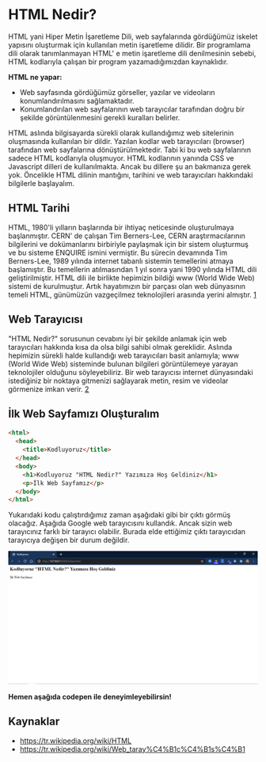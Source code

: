 # HTML Nedir?

HTML yani Hiper Metin İşaretleme Dili, web sayfalarında gördüğümüz iskelet yapısını oluşturmak için kullanılan metin işaretleme dilidir. Bir programlama dili olarak tanımlanmayan HTML' e metin işaretleme dili denilmesinin sebebi, HTML kodlarıyla çalışan bir program yazamadığımızdan kaynaklıdır.

**HTML ne yapar:**

- Web sayfasında gördüğümüz görseller, yazılar ve videoların konumlandırılmasını sağlamaktadır. 
- Konumlandırılan web sayfalarının web tarayıcılar tarafından doğru bir şekilde görüntülenmesini gerekli kuralları belirler.

HTML aslında bilgisayarda sürekli olarak kullandığımız web sitelerinin oluşmasında kullanılan bir dildir. Yazılan kodlar web tarayıcıları (browser) tarafından web sayfalarına dönüştürülmektedir. Tabi ki bu web sayfalarının sadece HTML kodlarıyla oluşmuyor. HTML kodlarının yanında CSS ve Javascript dilleri de kullanılmakta. Ancak bu dillere şu an bakmanıza gerek yok. Öncelikle HTML dilinin mantığını, tarihini ve web tarayıcıları hakkındaki bilgilerle başlayalım. 

## HTML Tarihi
HTML, 1980'li yılların başlarında bir ihtiyaç neticesinde oluşturulmaya başlanmıştır. CERN' de çalışan Tim Berners-Lee, CERN araştırmacılarının bilgilerini ve dokümanlarını birbiriyle paylaşmak için bir sistem oluşturmuş ve bu sisteme ENQUIRE ismini vermiştir. Bu sürecin devamında Tim Berners-Lee, 1989 yılında internet tabanlı sistemin temellerini atmaya başlamıştır. Bu temellerin atılmasından 1 yıl sonra yani 1990 yılında HTML dili geliştirilmiştir. HTML dili ile birlikte hepimizin bildiği www (World Wide Web) sistemi de kurulmuştur. Artık hayatımızın bir parçası olan web dünyasının temeli HTML, günümüzün vazgeçilmez teknolojileri arasında yerini almıştır. [1](https://tr.wikipedia.org/wiki/HTML)

## Web Tarayıcısı 
"HTML Nedir?" sorusunun cevabını iyi bir şekilde anlamak için web tarayıcıları hakkında kısa da olsa bilgi sahibi olmak gereklidir. Aslında hepimizin sürekli halde kullandığı web tarayıcıları basit anlamıyla; www (World Wide Web) sisteminde bulunan bilgileri görüntülemeye yarayan teknolojiler olduğunu söyleyebiliriz. Bir web tarayıcısı internet dünyasındaki istediğiniz bir noktaya gitmenizi sağlayarak metin, resim ve videolar görmenize imkan verir. [2](https://tr.wikipedia.org/wiki/Web_taray%C4%B1c%C4%B1s%C4%B1)

## İlk Web Sayfamızı Oluşturalım

```html
<html>
  <head>
    <title>Kodluyoruz</title>
  </head>
  <body>
    <h1>Kodluyoruz "HTML Nedir?" Yazımıza Hoş Geldiniz</h1>
    <p>İlk Web Sayfamız</p>
  </body>
</html>
```

Yukarıdaki kodu çalıştırdığımız zaman aşağıdaki gibi bir çıktı görmüş olacağız. Aşağıda Google web tarayıcısını kullandık. Ancak sizin web tarayıcınız farklı bir tarayıcı olabilir. Burada elde ettiğimiz çıktı tarayıcıdan tarayıcıya değişen bir durum değildir. 

![İlk Web Sayfamız](https://raw.githubusercontent.com/Kodluyoruz/taskforce/main/html/html-nedir/figures/%C4%B0lk-Web-Sayfam%C4%B1z.png)

**Hemen aşağıda codepen ile deneyimleyebilirsin!**


## Kaynaklar
- https://tr.wikipedia.org/wiki/HTML
- https://tr.wikipedia.org/wiki/Web_taray%C4%B1c%C4%B1s%C4%B1
